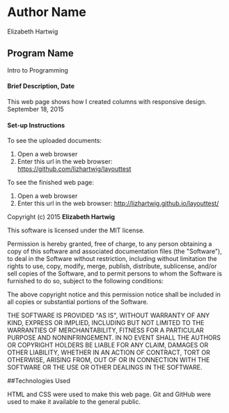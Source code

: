 # Author Name

Elizabeth Hartwig

## Program Name

Intro to Programming

#### Brief Description, Date

This web page shows how I created columns with responsive design. September 18, 2015
 
#### Set-up Instructions
 
 To see the uploaded documents:
 
 1. Open a web browser
 2. Enter this url in the web browser: https://github.com/lizhartwig/layouttest
 
To see the finished web page:
 
 1. Open a web browser
 2. Enter this url in the web browser: http://lizhartwig.github.io/layouttest/

Copyright (c) 2015 **Elizabeth Hartwig**

This software is licensed under the MIT license.

Permission is hereby granted, free of charge, to any person obtaining a copy
of this software and associated documentation files (the "Software"), to deal
in the Software without restriction, including without limitation the rights
to use, copy, modify, merge, publish, distribute, sublicense, and/or sell
copies of the Software, and to permit persons to whom the Software is
furnished to do so, subject to the following conditions:

The above copyright notice and this permission notice shall be included in
all copies or substantial portions of the Software.

THE SOFTWARE IS PROVIDED "AS IS", WITHOUT WARRANTY OF ANY KIND, EXPRESS OR
IMPLIED, INCLUDING BUT NOT LIMITED TO THE WARRANTIES OF MERCHANTABILITY,
FITNESS FOR A PARTICULAR PURPOSE AND NONINFRINGEMENT. IN NO EVENT SHALL THE
AUTHORS OR COPYRIGHT HOLDERS BE LIABLE FOR ANY CLAIM, DAMAGES OR OTHER
LIABILITY, WHETHER IN AN ACTION OF CONTRACT, TORT OR OTHERWISE, ARISING FROM,
OUT OF OR IN CONNECTION WITH THE SOFTWARE OR THE USE OR OTHER DEALINGS IN
THE SOFTWARE.



##Technologies Used

HTML and CSS were used to make this web page. Git and GitHub were used to make it available to the general public.
